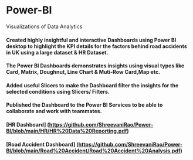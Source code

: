 # Power-BI
Visualizations of Data Analytics
#### Created highly insightful and interactive Dashboards using Power BI desktop to highlight the KPI details for the factors behind road accidents in UK using a large dataset & HR Dataset.
#### The Power BI Dashboards demonstrates insights using visual types like Card, Matrix, Doughnut, Line Chart & Muti-Row Card,Map etc.
#### Added useful Slicers to make the Dashboard filter the insights for the selected conditions using Slicers/ Filters.
#### Published the Dashboard to the Power BI Services to be able to collaborate and work with teammates.
#### [HR Dashboard] (https://github.com/ShreevaniRao/Power-BI/blob/main/HR/HR%20Data%20Reporting.pdf)
#### [Road Accident Dashboard] (https://github.com/ShreevaniRao/Power-BI/blob/main/Road%20Accident/Road%20Accident%20Analysis.pdf)

